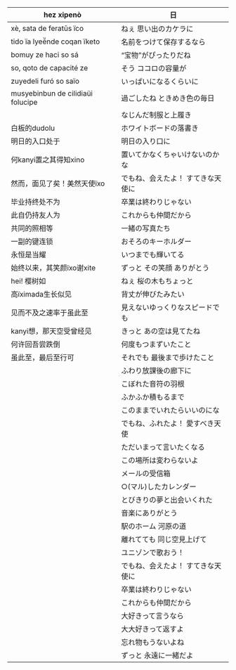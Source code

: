 |hez xipenò|日|
|-|-|
|xè, sata de feratūs ïco|ねぇ 思い出のカケラに|
|tido ïa lyeē̈nde coqan ïketo|名前をつけて保存するなら|
|bomuy ze haci so sá|“宝物”がぴったりだね|
|so, qoto de capacité ze|そう ココロの容量が|
|zuyedeli furó so saïo|いっぱいになるくらいに|
|musyebinbun de cilidiaüi folucipe|過ごしたね ときめき色の毎日|
||なじんだ制服と上履き|
|白板的dudolu|ホワイトボードの落書き|
|明日的入口处于|明日の入り口に|
|何kanyi置之其得知xino|置いてかなくちゃいけないのかな|
|然而，面见了矣！美然天使ïxo|でもね、会えたよ！ すてきな天使に|
|毕业持终处不为|卒業は終わりじゃない|
|此自仍持友人为|これからも仲間だから|
|共同的照相等|一緒の写真たち|
|一副的键连锁|おそろのキーホルダー|
|永恒是当耀|いつまでも輝いてる|
|始终以来，其笑颜ïxo谢xite|ずっと その笑顔 ありがとう|
|hei! 樱树如|ねぇ 桜の木もちょっと|
|高ïximada生长似见|背丈が伸びたみたい|
|见而不及之速率于虽此至|見えないゆっくりなスピードでも|
|kanyi想，那天空受曾经见|きっと あの空は見てたね|
|何许回吾尝跌倒|何度もつまずいたこと|
|虽此至，最后至行可|それでも 最後まで歩けたこと|
||ふわり放課後の廊下に|
||こぼれた音符の羽根|
||ふかふか積もるまで|
||このままでいれたらいいのにな|
||でもね、ふれたよ！ 愛すべき天使|に|
||ただいまって言いたくなる|
||この場所は変わらないよ|
||メールの受信箱|
||○(マル)したカレンダー|
||とびきりの夢と出会いくれた|
||音楽にありがとう|
||駅のホーム 河原の道|
||離れてても 同じ空見上げて|
||ユニゾンで歌おう！|
||でもね、会えたよ！ すてきな天使に|
||卒業は終わりじゃない|
||これからも仲間だから|
||大好きって言うなら|
||大大好きって返すよ|
||忘れ物もうないよね|
||ずっと 永遠に一緒だよ|